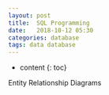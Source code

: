 ```yaml
---
layout: post
title:  SQL Programming
date:   2018-10-12 05:30
categories: database
tags: data database
---
```


* content
{: toc}

Entity Relationship Diagrams
